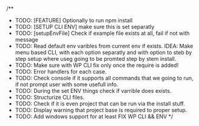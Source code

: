 /**
* TODO: [FEATURE] Optionally to run npm install
* TODO: [SETUP CLI ENV] make sure this is set separatly
* TODO: [setupEnvFile] Check if example file exists at all, fail if not with message
* TODO: Read default env varibles from current env if exists.
IDEA: Make menu based CLI, with each option separatly and with option to steb by step setup where useg going to be promted step by stem install.
* TODO: Make sure with WP CLI fix only once the require is added!
* TODO: Error handlers for each case.
* TODO: Check console if it supports all commands that we going to run, if not prompt user with some usefull info.
* TODO: During the set ENV things check if varrible does exists.
* TODO: Structurize CLI files.
* TODO: Check if it is even project that can be run via the install stuff.
* TODO: Display warning that project base is required to proper setup.
* TODO: Add windows support for at least FIX WP CLI && ENV
*/
